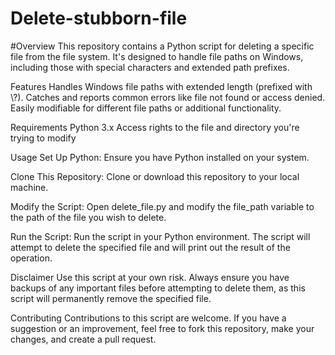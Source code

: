 # Delete-stubborn-file

#Overview
This repository contains a Python script for deleting a specific file from the file system. It's designed to handle file paths on Windows, including those with special characters and extended path prefixes.

Features
Handles Windows file paths with extended length (prefixed with \\?\).
Catches and reports common errors like file not found or access denied.
Easily modifiable for different file paths or additional functionality.

Requirements
Python 3.x
Access rights to the file and directory you're trying to modify

Usage
Set Up Python: Ensure you have Python installed on your system.

Clone This Repository: Clone or download this repository to your local machine.

Modify the Script: Open delete_file.py and modify the file_path variable to the path of the file you wish to delete.

Run the Script: Run the script in your Python environment. The script will attempt to delete the specified file and will print out the result of the operation.

Disclaimer
Use this script at your own risk. Always ensure you have backups of any important files before attempting to delete them, as this script will permanently remove the specified file.

Contributing
Contributions to this script are welcome. If you have a suggestion or an improvement, feel free to fork this repository, make your changes, and create a pull request.
